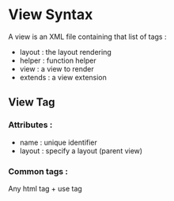 # View Syntax

A view is an XML file containing that list of tags :

- layout : the layout rendering
- helper :  function helper
- view : a view to render
- extends : a view extension

## View Tag

### Attributes :

- name : unique identifier
- layout : specify a layout (parent view)

### Common tags :

Any html tag + use tag


